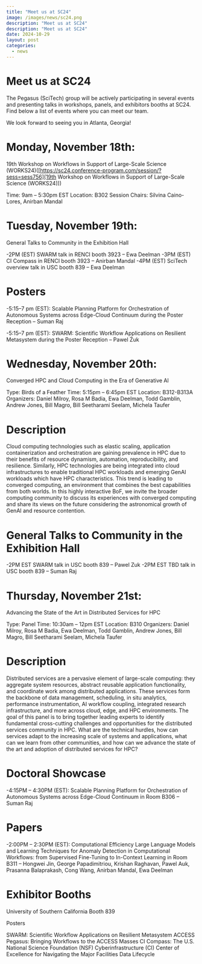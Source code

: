 ```yaml
---
title: "Meet us at SC24"
image: /images/news/sc24.png
description: "Meet us at SC24"
description: "Meet us at SC24"
date: 2024-10-29
layout: post
categories:
  - news
---
```


# Meet us at SC24

The Pegasus (SciTech) group will be actively participating in several events and 
presenting talks in workshops, panels, and exhibitors booths at SC24. Find below 
a list of events where you can meet our team.

We look forward to seeing you in Atlanta, Georgia!

# Monday, November 18th:
19th Workshop on Workflows in Support of Large-Scale Science (WORKS24)(<a href="[https://sc24.conference-program.com/session/?sess=sess756](https://sc24.conference-program.com/session/?sess=sess756)">[https://sc24.conference-program.com/session/?sess=sess756](19th Workshop on Workflows in Support of Large-Scale Science (WORKS24))</a>) 

Time: 9am – 5:30pm EST
Location: B302
Session Chairs: Silvina Caino-Lores, Anirban Mandal

# Tuesday, November 19th:
General Talks to Community in the Exhibition Hall

-2PM (EST) SWARM talk in RENCI booth 3923 – Ewa Deelman
-3PM (EST) CI Compass in RENCI booth 3923 – Anirban Mandal
-4PM (EST) SciTech overview talk in USC booth 839 – Ewa Deelman

# Posters

-5:15–7 pm (EST): Scalable Planning Platform for Orchestration of Autonomous Systems 
across Edge-Cloud Continuum during the Poster Reception – Suman Raj

-5:15–7 pm (EST): SWARM: Scientific Workflow Applications on 
Resilient Metasystem during the Poster Reception – Pawel Żuk

# Wednesday, November 20th:
Converged HPC and Cloud Computing in the Era of Generative Al

Type: Birds of a Feather
Time: 5:15pm – 6:45pm EST
Location: B312-B313A
Organizers: Daniel Milroy, Rosa M Badia, Ewa Deelman, Todd Gamblin, 
Andrew Jones, Bill Magro, Bill Seetharami Seelam, Michela Taufer

# Description

Cloud computing technologies such as elastic scaling, application 
containerization and orchestration are gaining prevalence in HPC due 
to their benefits of resource dynamism, automation, reproducibility, 
and resilience. Similarly, HPC technologies are being integrated into 
cloud infrastructures to enable traditional HPC workloads and emerging 
GenAI workloads which have HPC characteristics. This trend is leading to 
converged computing, an environment that combines the best capabilities 
from both worlds. In this highly interactive BoF, we invite the broader 
computing community to discuss its experiences with converged computing 
and share its views on the future considering the astronomical growth of 
GenAI and resource contention.

# General Talks to Community in the Exhibition Hall

-2PM EST SWARM talk in USC booth 839 – Pawel Zuk
-2PM EST TBD talk in USC booth 839 – Suman Raj

# Thursday, November 21st:
Advancing the State of the Art in Distributed Services for HPC

Type: Panel
Time: 10:30am – 12pm EST
Location: B310
Organizers: Daniel Milroy, Rosa M Badia, Ewa Deelman, Todd Gamblin, 
Andrew Jones, Bill Magro, Bill Seetharami Seelam, Michela Taufer

# Description

Distributed services are a pervasive element of large-scale computing: 
they aggregate system resources, abstract reusable application functionality, 
and coordinate work among distributed applications. These services form the 
backbone of data management, scheduling, in situ analytics, performance instrumentation, 
AI workflow coupling, integrated research infrastructure, and more across cloud, edge, 
and HPC environments. The goal of this panel is to bring together leading experts to 
identify fundamental cross-cutting challenges and opportunities for the distributed 
services community in HPC. What are the technical hurdles, how can services adapt to 
the increasing scale of systems and applications, what can we learn from other communities,
and how can we advance the state of the art and adoption of distributed services for HPC?

# Doctoral Showcase

-4:15PM – 4:30PM (EST): Scalable Planning Platform for Orchestration of Autonomous 
Systems across Edge-Cloud Continuum in Room B306 – Suman Raj

# Papers

-2:00PM – 2:30PM (EST): Computational Efficiency Large Language Models 
and Learning Techniques for Anomaly Detection in Computational Workflows: 
from Supervised Fine-Tuning to In-Context Learning in Room B311 – Hongwei Jin, 
George Papadimitriou, Krishan Raghavan, Pawel Auk, Prasanna Balaprakash, 
Cong Wang, Anirban Mandal, Ewa Deelman

# Exhibitor Booths
University of Southern California Booth 839

Posters

SWARM: Scientific Workflow Applications on Resilient Metasystem
ACCESS Pegasus: Bringing Workflows to the ACCESS Masses
CI Compass: The U.S. National Science Foundation (NSF) Cyberinfrastructure (CI) Center of Excellence for Navigating the Major Facilities Data Lifecycle
